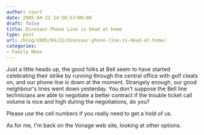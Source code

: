 ```yaml
---
author: court
date: 2005-04-22 14:50:57+00:00
draft: false
title: Dinosaur Phone Line is Dead at home
type: post
url: /blog/2005/04/22/dinosaur-phone-line-is-dead-at-home/
categories:
- Family News
---
```


Just a little heads up, the good folks at Bell seem to have started celebrating their strike by running through the central office with golf cleats on, and our phone line is down at the moment.  Strangely enough, our good neighbour's lines went down yesterday.  You don't suppose the Bell line technicians are able to negotiate a better contract if the trouble ticket call volume is nice and high during the negotiations, do you?

Please use the cell numbers if you really need to get a hold of us.

As for me, I'm back on the Vonage web site, looking at other options.
